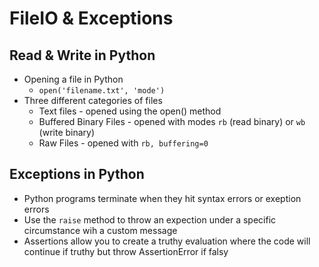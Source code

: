 # FileIO & Exceptions
## Read & Write in Python
* Opening a file in Python
  *  `open('filename.txt', 'mode')`
* Three different categories of files
  * Text files - opened using the open() method
  * Buffered Binary Files - opened with modes `rb` (read binary) or `wb` (write binary)
  * Raw Files - opened with `rb, buffering=0`
 
 ## Exceptions in Python
 * Python programs terminate when they hit syntax errors or exeption errors
 * Use the `raise` method to throw an expection under a specific circumstance wih a custom message
 * Assertions allow you to create a truthy evaluation where the code will continue if truthy but throw AssertionError if falsy
